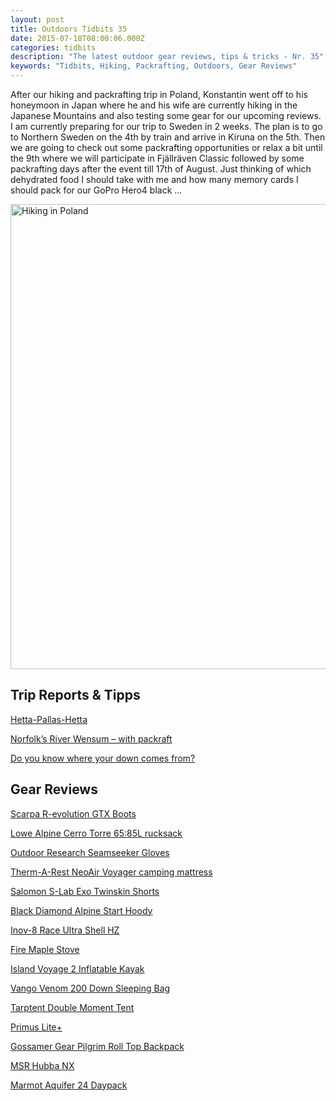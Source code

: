 ```yaml
---
layout: post
title: Outdoors Tidbits 35
date: 2015-07-18T08:00:06.000Z
categories: tidbits
description: "The latest outdoor gear reviews, tips & tricks - Nr. 35"
keywords: "Tidbits, Hiking, Packrafting, Outdoors, Gear Reviews"
---
```


After our hiking and packrafting trip in Poland, Konstantin went off to his honeymoon in Japan where he and his wife are currently hiking in the Japanese Mountains and also testing some gear for our upcoming reviews. I am currently preparing for our trip to Sweden in 2 weeks. The plan is to go to Northern Sweden on the 4th by train and arrive in Kiruna on the 5th. Then we are going to check out some packrafting opportunities or relax a bit until the 9th where we will participate in Fjällräven Classic followed by some packrafting days after the event till 17th of August. Just thinking of which dehydrated food I should take with me and how many memory cards  I should pack for our GoPro Hero4 black ...

<img src="https://farm1.staticflickr.com/394/19564205862_16344bb3ca_b.jpg" width="992" height="744" alt="Hiking in Poland">

## Trip Reports  & Tipps
[Hetta-Pallas-Hetta](http://ainaylamaki.blogspot.com/2015/07/hetta-pallas-hetta.html)

[Norfolk’s River Wensum – with packraft](https://benswaterytravels.wordpress.com/2015/07/17/norfolks-river-wensum-with-packraft/)

[Do you know where your down comes from?](http://treelinebackpacker.com/2015/07/11/do-you-know-where-your-down-comes-from-new-standards-in-down)

## Gear Reviews
[Scarpa R-evolution GTX Boots](http://thebigoutside.com/gear-review-scarpa-r-evolution-gtx-boots/)

[Lowe Alpine Cerro Torre 65:85L rucksack](http://www.hikersblog.co.uk/lowe-alpine-cerro-torre-6585l-rucksack-gear-review/)

[Outdoor Research Seamseeker Gloves](http://www.dirtbagdarling.com/gear-review-outdoor-research-seamseeker-gloves/)

[Therm-A-Rest NeoAir Voyager camping mattress](http://www.fionaoutdoors.co.uk/2015/07/therm-a-rest-neoair-voyager-camping-mattress.html)

[Salomon S-Lab Exo Twinskin Shorts](http://hikelighter.com/2015/07/13/salomon-s-lab-exo-twinskin-shorts)

[Black Diamond Alpine Start Hoody](http://thebigoutside.com/review-black-diamond-alpine-start-hoody/)

[Inov-8 Race Ultra Shell HZ](http://hikelighter.com/2015/07/07/inov-8-race-ultra-shell-hz)

[Fire Maple Stove](http://jcjustcamping.com/fire-maple-stove)

[Island Voyage 2 Inflatable Kayak](https://airkayaks.wordpress.com/2015/07/05/product-review-island-voyage-2-inflatable-kayak-from-advanced-elements/)

[Vango Venom 200 Down Sleeping Bag](http://www.hikersblog.co.uk/vango-venom-200-down-sleeping-bag-review/)

[Tarptent Double Moment Tent](http://thebigoutside.com/gear-review-tarptent-double-moment-tent/)

[Primus Lite+](https://climbinggearreviewsuk.wordpress.com/2015/07/02/primus-lite-review/)

[Gossamer Gear Pilgrim Roll Top Backpack](http://www.barefootjake.com/2015/06/review-pilgrim-roll-top-backpack.html)

[MSR Hubba NX](https://climbinggearreviewsuk.wordpress.com/2015/06/27/msr-hubba-nx-review/)

[Marmot Aquifer 24 Daypack](http://thebigoutside.com/gear-review-marmot-aquifer-24-daypack/)
